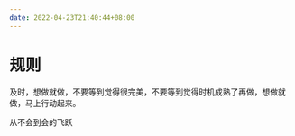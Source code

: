 ```yaml
---
date: 2022-04-23T21:40:44+08:00
---
```


# 规则

及时，想做就做，不要等到觉得很完美，不要等到觉得时机成熟了再做，想做就做，马上行动起来。

从不会到会的飞跃

